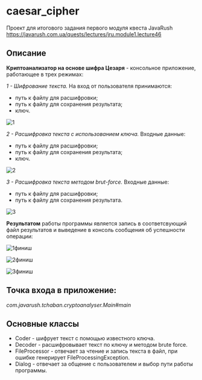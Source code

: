 # caesar_cipher 
Проект для итогового задания первого модуля квеста JavaRush https://javarush.com.ua/quests/lectures/jru.module1.lecture46

Описание
--------

**Криптоанализатор на основе шифра Цезаря** - консольное приложение, работающее в трех режимах:

*1 - Шифрование текста.* 
На вход от пользователя принимаются:
- путь к файлу для расшифровки;
- путь к файлу для сохранения результата;
- ключ.

![1](https://user-images.githubusercontent.com/105919648/170993772-21259463-8161-4ad2-aa2c-6ce4312707d3.PNG)

*2 - Расшифровка текста с использованием ключа.* 
Входные данные:
- путь к файлу для расшифровки;
- путь к файлу для сохранения результата;
- ключ.

![2](https://user-images.githubusercontent.com/105919648/170994267-2cf09aa6-e97e-44b6-afaf-49890956cab2.PNG)

*3 - Расшифровка текста методом brut-force.*
Входные данные:
- путь к файлу для расшифровки;
- путь к файлу для сохранения результата.

![3](https://user-images.githubusercontent.com/105919648/170994393-c05faf59-91e7-4af5-8a1a-42f649aeab13.PNG)

**Результатом** работы программы является запись в соответсвующий файл результатов и выведение в консоль сообщения об успешности операции:

![1финиш](https://user-images.githubusercontent.com/105919648/170995309-9814ddac-81b6-4d57-abe9-fc5185e58a13.PNG)

![2финиш](https://user-images.githubusercontent.com/105919648/170995350-35f73851-bb79-494f-8cc4-16cbe8207310.PNG)

![3финиш](https://user-images.githubusercontent.com/105919648/170995372-c8086031-8cee-4c95-a494-c0fe91e93e94.PNG)


Точка входа в приложение:
---------
*com.javarush.tchaban.cryptoanalyser.Main#main*

Основные классы
-------
 - Coder - шифрует текст с помощью известного ключа.
 - Decoder - расшифровывает текст по ключу и методом brute force.
 - FileProcessor - отвечает за чтение и запись текста в файл, при ошибке генерирует FileProcessingException.
 - Dialog - отвечает за общение с пользователем и выбор пути работы программы.

